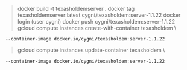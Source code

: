 > docker build -t texasholdemserver .
> docker tag texasholdemserver:latest cygni/texasholdem:server-1.1.22
> docker login (user cygni)
> docker push cygni/texasholdem:server-1.1.22
> gcloud compute instances create-with-container texasholdem \

     --container-image docker.io/cygni/texasholdem:server-1.1.22

> gcloud compute instances update-container texasholdem \

     --container-image docker.io/cygni/texasholdem:server-1.1.22
